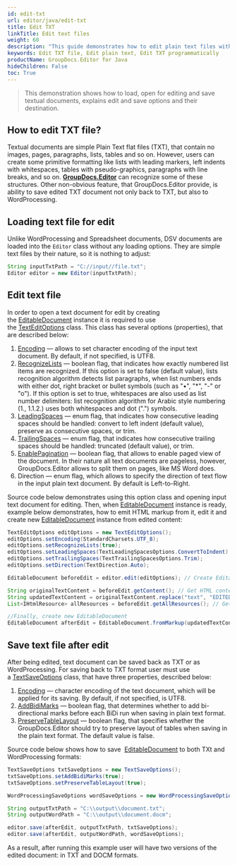 ```yaml
---
id: edit-txt
url: editor/java/edit-txt
title: Edit TXT
linkTitle: Edit text files
weight: 60
description: "This guide demonstrates how to edit plain text files with encoding, lists recognition, pagination and other powerful features of GroupDocs.Editor for Java"
keywords: Edit TXT file, Edit plain text, Edit TXT programmatically
productName: GroupDocs.Editor for Java
hideChildren: False
toc: True
---
```

> This demonstration shows how to load, open for editing and save textual documents, explains edit and save options and their destination.

## How to edit TXT file?

Textual documents are simple Plain Text flat files (TXT), that contain no images, pages, paragraphs, lists, tables and so on. However, users can create some primitive formatting like lists with leading markers, left indents with whitespaces, tables with pseudo-graphics, paragraphs with line breaks, and so on. [**GroupDocs.Editor**](https://products.groupdocs.com/editor/java) can recognize some of these structures. Other non-obvious feature, that GroupDocs.Editor provide, is ability to save edited TXT document not only back to TXT, but also to WordProcessing.

## Loading text file for edit

Unlike WordProcessing and Spreadsheet documents, DSV documents are loaded into the `Editor` class without any loading options. They are simple text files by their nature, so it is nothing to adjust:

```java
String inputTxtPath = "C://input//file.txt";
Editor editor = new Editor(inputTxtPath);
```

## Edit text file

In order to open a text document for edit by creating the [EditableDocument](https://apireference.groupdocs.com/editor/java/com.groupdocs.editor/editabledocument) instance it is required to use the [TextEditOptions](https://apireference.groupdocs.com/editor/java/com.groupdocs.editor.options/texteditoptions) class. This class has several options (properties), that are described below:

1. [Encoding](https://apireference.groupdocs.com/editor/java/com.groupdocs.editor.options/texteditoptions/properties/encoding) — allows to set character encoding of the input text document. By default, if not specified, is UTF8.
2. [RecognizeLists](https://apireference.groupdocs.com/editor/java/com.groupdocs.editor.options/texteditoptions/properties/recognizelists) — boolean flag, that indicates how exactly numbered list items are recognized. If this option is set to false (default value), lists recognition algorithm detects list paragraphs, when list numbers ends with either dot, right bracket or bullet symbols (such as "•", "\*", "-" or "o"). If this option is set to true, whitespaces are also used as list number delimiters: list recognition algorithm for Arabic style numbering (1., 1.1.2.) uses both whitespaces and dot (".") symbols.
3. [LeadingSpaces](https://apireference.groupdocs.com/editor/java/com.groupdocs.editor.options/texteditoptions/properties/leadingspaces) — enum flag, that indicates how consecutive leading spaces should be handled: convert to left indent (default value), preserve as consecutive spaces, or trim.
4. [TrailingSpaces](https://apireference.groupdocs.com/editor/java/com.groupdocs.editor.options/texteditoptions/properties/trailingspaces) — enum flag, that indicates how consecutive trailing spaces should be handled: truncated (default value), or trim.
5. [EnablePagination](https://apireference.groupdocs.com/editor/java/com.groupdocs.editor.options/texteditoptions/properties/enablepagination) — boolean flag, that allows to enable paged view of the document. In their nature all text documents are pageless, however, GroupDocs.Editor allows to split them on pages, like MS Word does.
6. Direction — enum flag, which allows to specify the direction of text flow in the input plain text document. By default is Left-to-Right.

Source code below demonstrates using this option class and opening input text document for editing. Then, when [EditableDocument](https://apireference.groupdocs.com/editor/java/com.groupdocs.editor/editabledocumenthttps://apireference.groupdocs.com/editor/java/com.groupdocs.editor/editabledocument) instance is ready, example below demonstrates, how to emit HTML markup from it, edit it and create new [EditableDocument](https://apireference.groupdocs.com/editor/java/com.groupdocs.editor/editabledocument) instance from edited content:

```java
TextEditOptions editOptions = new TextEditOptions();
editOptions.setEncoding(StandardCharsets.UTF_8);
editOptions.setRecognizeLists(true);
editOptions.setLeadingSpaces(TextLeadingSpacesOptions.ConvertToIndent);
editOptions.setTrailingSpaces(TextTrailingSpacesOptions.Trim);
editOptions.setDirection(TextDirection.Auto);

EditableDocument beforeEdit = editor.edit(editOptions); // Create EditableDocument instance

String originalTextContent = beforeEdit.getContent(); // Get HTML content
String updatedTextContent = originalTextContent.replace("text", "EDITED text"); // Edit content
List<IHtmlResource> allResources = beforeEdit.getAllResources(); // Get resources (only one stylesheet actually in this case)

//Finally, create new EditableDocument
EditableDocument afterEdit = EditableDocument.fromMarkup(updatedTextContent, allResources);
```

## Save text file after edit

After being edited, text document can be saved back as TXT or as WordProcessing. For saving back to TXT format user must use a [TextSaveOptions](https://apireference.groupdocs.com/editor/java/com.groupdocs.editor.options/textsaveoptions) class, that have three properties, described below:

1. [Encoding](https://apireference.groupdocs.com/editor/java/com.groupdocs.editor.options/textsaveoptions/properties/encoding) — character encoding of the text document, which will be applied for its saving. By default, if not specified, is UTF8.
2. [AddBidiMarks](https://apireference.groupdocs.com/editor/java/com.groupdocs.editor.options/textsaveoptions/properties/addbidimarks) — boolean flag, that determines whether to add bi-directional marks before each BiDi run when saving in plain text format.
3. [PreserveTableLayout](https://apireference.groupdocs.com/editor/java/com.groupdocs.editor.options/textsaveoptions/properties/addbidimarks) — boolean flag, that specifies whether the GroupDocs.Editor should try to preserve layout of tables when saving in the plain text format. The default value is false.

Source code below shows how to save  [EditableDocument](https://apireference.groupdocs.com/editor/java/com.groupdocs.editor/editabledocument) to both TXt and WordProcessing formats:

```java
TextSaveOptions txtSaveOptions = new TextSaveOptions();
txtSaveOptions.setAddBidiMarks(true);
txtSaveOptions.setPreserveTableLayout(true);

WordProcessingSaveOptions wordSaveOptions = new WordProcessingSaveOptions(WordProcessingFormats.Docm);

String outputTxtPath = "C:\\output\\document.txt";
String outputWordPath = "C:\\output\\document.docm";

editor.save(afterEdit, outputTxtPath, txtSaveOptions);
editor.save(afterEdit, outputWordPath, wordSaveOptions);
```

As a result, after running this example user will have two versions of the edited document: in TXT and DOCM formats.
